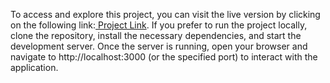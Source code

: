 To access and explore this project, you can visit the live version by clicking on the following link:[ Project Link](https://comforting-fudge-ce9470.netlify.app/). If you prefer to run the project locally, clone the repository, install the necessary dependencies, and start the development server. Once the server is running, open your browser and navigate to http://localhost:3000 (or the specified port) to interact with the application.